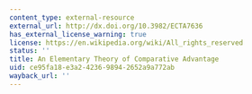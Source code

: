```yaml
---
content_type: external-resource
external_url: http://dx.doi.org/10.3982/ECTA7636
has_external_license_warning: true
license: https://en.wikipedia.org/wiki/All_rights_reserved
status: ''
title: An Elementary Theory of Comparative Advantage
uid: ce95fa18-e3a2-4236-9894-2652a9a772ab
wayback_url: ''
---
```

